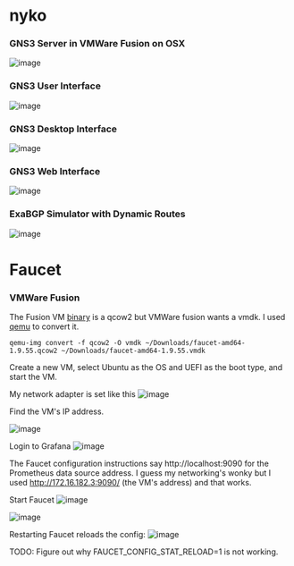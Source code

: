 # nyko

### GNS3 Server in VMWare Fusion on OSX
![image](https://user-images.githubusercontent.com/306971/136234919-9cee597a-06d7-41d4-9e69-9143fe54431f.png)

### GNS3 User Interface
![image](https://user-images.githubusercontent.com/306971/136235044-3313a515-9e1e-440a-a6a8-ac961943bcf5.png)

### GNS3 Desktop Interface
![image](https://user-images.githubusercontent.com/306971/136235190-680af203-9beb-4469-85cb-b9f122435cf7.png)

### GNS3 Web Interface
![image](https://user-images.githubusercontent.com/306971/136235895-0def3be8-6320-453e-90bb-3c2a755ac366.png)

### ExaBGP Simulator with Dynamic Routes 
![image](https://user-images.githubusercontent.com/306971/136235512-f3c4e14d-839f-4ad5-8bad-e0263577ac7c.png)

# Faucet

### VMWare Fusion

The Fusion VM [binary](https://github.com/faucetsdn/faucet/releases) is a qcow2 but VMWare fusion wants a vmdk. I used [qemu](https://www.virtualdennis.com/how-to-convert-qcow2-to-vmdk-for-vmware-using-macos/) to convert it.
```
qemu-img convert -f qcow2 -O vmdk ~/Downloads/faucet-amd64-1.9.55.qcow2 ~/Downloads/faucet-amd64-1.9.55.vmdk
```
Create a new VM, select Ubuntu as the OS and UEFI as the boot type, and start the VM.

My network adapter is set like this
![image](https://user-images.githubusercontent.com/306971/136431019-06755730-85ff-4c09-829f-dda4e541ff6e.png)

Find the VM's IP address.

![image](https://user-images.githubusercontent.com/306971/136431587-14e81d71-49ef-4ea7-a203-572240dfc3ad.png)

Login to Grafana
![image](https://user-images.githubusercontent.com/306971/136431438-12cc57b9-cb78-4d45-b6e9-3e6fdef1f1dd.png)

The Faucet configuration instructions say http://localhost:9090 for the Prometheus data source address. I guess my networking's wonky but I used http://172.16.182.3:9090/ (the VM's address) and that works.



Start Faucet
![image](https://user-images.githubusercontent.com/306971/136615026-0cbd5140-3361-4ec5-a968-574e0cdb0f6c.png)

![image](https://user-images.githubusercontent.com/306971/136615230-37e96108-d499-4e41-81fe-4d6fdb7fa702.png)



Restarting Faucet reloads the config:
![image](https://user-images.githubusercontent.com/306971/136616930-ae85ac3f-c0c9-4ea4-a442-e2de602c3b40.png)

TODO: Figure out why FAUCET_CONFIG_STAT_RELOAD=1 is not working. 


